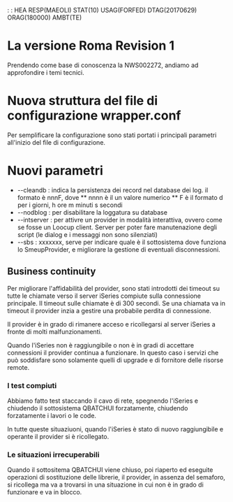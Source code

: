  :  : HEA RESP(MAEOLI) STAT(10) USAG(FORFED) DTAG(20170629) ORAG(180000) AMBT(TE)


# La versione Roma Revision 1

Prendendo come base di conoscenza la NWS002272, andiamo ad approfondire i temi tecnici.

# Nuova struttura del file di configurazione wrapper.conf
Per semplificare la configurazione sono stati portati i principali parametri all'inizio del file di configurazione.


# Nuovi parametri
 * --cleandb :  indica la persistenza dei record nel database dei log. il formato è nnnF, dove
 **   nnnn è il un valore numerico
 ** F è il formato d per i giorni, h ore m minuti s secondi
 * --nodblog :  per disabilitare la loggatura su database
 * --intserver :  per attivre un provider in modalità interattiva, ovvero come se fosse un Loocup client. Server per poter fare manutenazione degli script (le dialog e i messaggi non sono silenziati)
 * --sbs : xxxxxxx, serve per indicare quale è il sottosistema dove funziona lo SmeupProvider, e migliorare la gestione di eventuali disconnessioni.


## Business continuity
Per migliorare l'affidabilità del provider, sono stati introdotti dei timeout su tutte le chiamate verso il server iSeries compiute sulla connessione principale.
Il timeout sulle chiamate è di 300 secondi.
Se una chiamata va in timeout il provider  inzia a gestire una probabile perdita di connessione.



Il provider è in grado di rimanere acceso e ricollegarsi al server iSeries a fronte di molti malfunzionamenti.

Quando l'iSeries non è raggiungibile o non è in gradi di accettare connessioni il provider continua a funzionare.
In questo caso i servizi che può soddisfare sono solamente quelli di upgrade e di fornitore delle risorse remote.

### I test compiuti
Abbiamo fatto test staccando il cavo di rete, spegnendo l'iSeries e chiudendo il sottosistema QBATCHUI forzatamente, chiudendo forzatamente i lavori o le code.

In tutte queste situaziuoni, quando l'iSeries è stato di nuovo raggiungibile e operante il provider si è ricollegato.

### Le situazioni irrecuperabili
Quando il sottositema QBATCHUI viene chiuso, poi riaperto ed eseguite operazioni di sostituzione delle librerie, il provider, in assenza del semaforo, si ricollega ma va a trovarsi in una situazione in cui non è in grado di funzionare e va in blocco.

